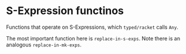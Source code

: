 # S-Expression functinos

Functions that operate on S-Expressions, which `typed/racket` calls `Any`.

The most important function here is `replace-in-s-exps`. Note there is an analogous `replace-in-mk-exps`.


